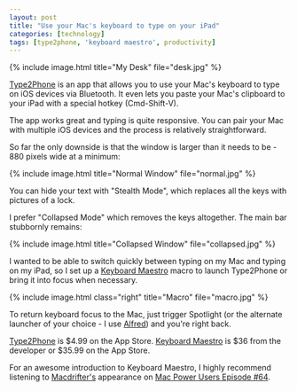 ```yaml
---
layout: post
title: "Use your Mac's keyboard to type on your iPad"
categories: [technology]
tags: [type2phone, 'keyboard maestro', productivity]
---
```

{% include image.html title="My Desk" file="desk.jpg" %}

[Type2Phone][2] is an app that allows you to use your Mac's keyboard to type on iOS devices via Bluetooth. It even lets you paste your Mac's clipboard to your iPad with a special hotkey (Cmd-Shift-V).

   [2]: http://itunes.apple.com/us/app/type2phone/id472717129?mt=12

The app works great and typing is quite responsive. You can pair your Mac with multiple iOS devices and the process is relatively straightforward. 

So far the only downside is that the window is larger than it needs to be - 880 pixels wide at a minimum:

{% include image.html title="Normal Window" file="normal.jpg" %}

You can hide your text with "Stealth Mode", which replaces all the keys with pictures of a lock. 

I prefer "Collapsed Mode" which removes the keys altogether. The main bar stubbornly remains:

{% include image.html title="Collapsed Window" file="collapsed.jpg" %}

I wanted to be able to switch quickly between typing on my Mac and typing on my iPad, so I set up a [Keyboard Maestro][5] macro to launch Type2Phone or bring it into focus when necessary.

   [5]: http://www.keyboardmaestro.com/main/

{% include image.html class="right" title="Macro" file="macro.jpg" %}

To return keyboard focus to the Mac, just trigger Spotlight (or the alternate launcher of your choice - I use [Alfred][7]) and you're right back.

   [7]: http://www.alfredapp.com/

[Type2Phone][8] is $4.99 on the App Store. [Keyboard Maestro][9] is $36 from the developer or $35.99 on the App Store.

   [8]: http://itunes.apple.com/us/app/type2phone/id472717129?mt=12
   [9]: http://www.keyboardmaestro.com/main/

For an awesome introduction to Keyboard Maestro, I highly recommend listening to [Macdrifter's][10] appearance on [Mac Power Users Episode #64][11].

   [10]: http://www.macdrifter.com/
   [11]: http://5by5.tv/mpu/64
